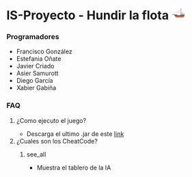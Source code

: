 # IS-Proyecto - Hundir la flota <img src=/src/resource/icon32.png/>

### Programadores
<ul>
 <li>Francisco González</li>
 <li>Estefania Oñate</li>
 <li>Javier Criado</li>
 <li>Asier Samurott</li>
 <li>Diego García</li>
 <li>Xabier Gabiña</li>
</ul>

### FAQ
<ol>
 <li>¿Como ejecuto el juego?</li>
 <ul>
  <li>Descarga el ultimo .jar de este <a href="https://github.com/Xabierland/IS-Proyecto/releases">link</a></li>
 </ul>
 <li>¿Cuales son los CheatCode?</li>
 <ol>
  <li>see_all</li>
  <ul>
   <li>Muestra el tablero de la IA</li>
  </ul>
 </ol>
<ol>
